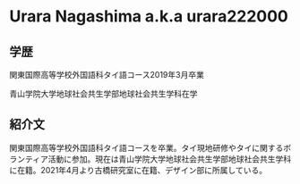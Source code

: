 # Urara Nagashima a.k.a urara222000
## 学歴
関東国際高等学校外国語科タイ語コース2019年3月卒業

青山学院大学地球社会共生学部地球社会共生学科在学

## 紹介文

関東国際高等学校外国語科タイ語コースを卒業。タイ現地研修やタイに関するボランティア活動に参加。現在は青山学院大学地球社会共生学部地球社会共生学科に在籍。2021年4月より古橋研究室に在籍、デザイン部に所属している。
